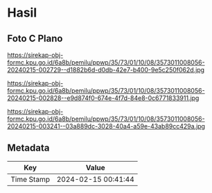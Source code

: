 # Hasil

## Foto C Plano

https://sirekap-obj-formc.kpu.go.id/6a8b/pemilu/ppwp/35/73/01/10/08/3573011008056-20240215-002729--d1882b6d-d0db-42e7-b400-9e5c250f062d.jpg

https://sirekap-obj-formc.kpu.go.id/6a8b/pemilu/ppwp/35/73/01/10/08/3573011008056-20240215-002828--e9d874f0-674e-4f7d-84e8-0c6771833911.jpg

https://sirekap-obj-formc.kpu.go.id/6a8b/pemilu/ppwp/35/73/01/10/08/3573011008056-20240215-003241--03a889dc-3028-40a4-a59e-43ab89cc429a.jpg


## Metadata

| Key        | Value               |
| ---------- | ------------------- |
| Time Stamp | 2024-02-15 00:41:44 |



